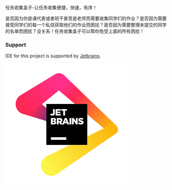 任务收集盒子-让任务收集便捷，快速，有序！

是否因为你是课代表或者班干甚至是老师而需要收集同学们的作业？是否因为需要接受同学们的每一个私信获取他们的作业而困扰？是否因为需要整理未提交的同学的名单而困扰？没关系！任务收集盒子可以帮你免受上面的所有困扰！

### Support
IDE for this project is supported by [Jetbrains](https://jb.gg/OpenSourceSupport).

[![](./jb_beam.png)](https://jb.gg/OpenSourceSupport)
